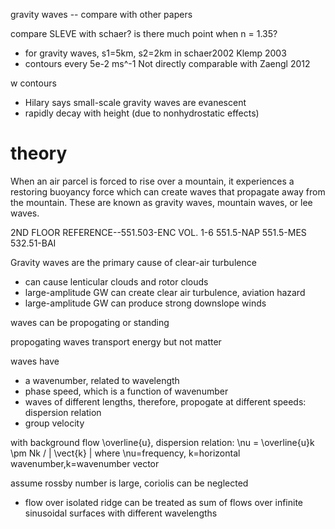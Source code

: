 gravity waves -- compare with other papers

compare SLEVE with schaer?  is there much point when n = 1.35?
- for gravity waves, s1=5km, s2=2km in schaer2002
Klemp 2003
- contours every 5e-2 ms^-1
Not directly comparable with Zaengl 2012

w contours
- Hilary says small-scale gravity waves are evanescent
- rapidly decay with height (due to nonhydrostatic effects)

theory
======
When an air parcel is forced to rise over a mountain, it experiences a restoring buoyancy force which can create waves that propagate away from the mountain.  These are known as gravity waves, mountain waves, or lee waves.

2ND FLOOR REFERENCE--551.503-ENC VOL. 1-6
551.5-NAP
551.5-MES
532.51-BAI


Gravity waves are the primary cause of clear-air turbulence


- can cause lenticular clouds and rotor clouds
- large-amplitude GW can create clear air turbulence, aviation hazard
- large-amplitude GW can produce strong downslope winds


waves can be propogating or standing

propogating waves transport energy but not matter

waves have
- a wavenumber, related to wavelength
- phase speed, which is a function of wavenumber
- waves of different lengths, therefore, propogate at different speeds: dispersion relation
- group velocity

with background flow \overline{u}, dispersion relation: \nu = \overline{u}k \pm Nk / | \vect{k} | where \nu=frequency, k=horizontal wavenumber,k=wavenumber vector

assume rossby number is large, coriolis can be neglected

- flow over isolated ridge can be treated as sum of flows over infinite sinusoidal surfaces with different wavelengths

